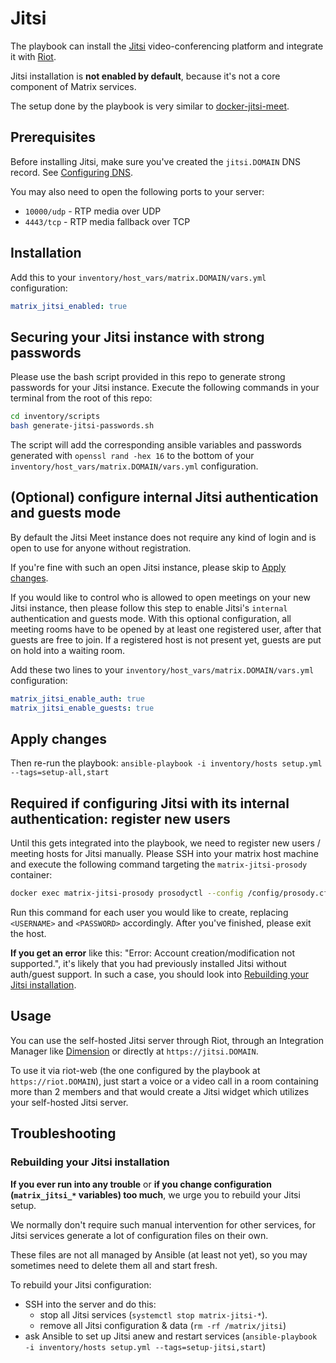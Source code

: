 # Jitsi

The playbook can install the [Jitsi](https://jitsi.org/) video-conferencing platform and integrate it with [Riot](configuring-playbook-riot-web.md).

Jitsi installation is **not enabled by default**, because it's not a core component of Matrix services.

The setup done by the playbook is very similar to [docker-jitsi-meet](https://github.com/jitsi/docker-jitsi-meet).


## Prerequisites

Before installing Jitsi, make sure you've created the `jitsi.DOMAIN` DNS record. See [Configuring DNS](configuring-dns.md).

You may also need to open the following ports to your server:

- `10000/udp` - RTP media over UDP
- `4443/tcp` - RTP media fallback over TCP


## Installation

Add this to your `inventory/host_vars/matrix.DOMAIN/vars.yml` configuration:

```yaml
matrix_jitsi_enabled: true
```

## Securing your Jitsi instance with strong passwords

Please use the bash script provided in this repo to generate strong passwords for your Jitsi instance.
Execute the following commands in your terminal from the root of this repo:
```bash
cd inventory/scripts
bash generate-jitsi-passwords.sh
```

The script will add the corresponding ansible variables and passwords generated with `openssl rand -hex 16` to the bottom of your `inventory/host_vars/matrix.DOMAIN/vars.yml` configuration.

## (Optional) configure internal Jitsi authentication and guests mode

By default the Jitsi Meet instance does not require any kind of login and is open to use for anyone without registration.

If you're fine with such an open Jitsi instance, please skip to [Apply changes](#apply-changes).

If you would like to control who is allowed to open meetings on your new Jitsi instance, then please follow this step to enable Jitsi's `internal` authentication and guests mode. With this optional configuration, all meeting rooms have to be opened by at least one registered user, after that guests are free to join. If a registered host is not present yet, guests are put on hold into a waiting room.

Add these two lines to your `inventory/host_vars/matrix.DOMAIN/vars.yml` configuration:

```yaml
matrix_jitsi_enable_auth: true
matrix_jitsi_enable_guests: true
```

## Apply changes

Then re-run the playbook: `ansible-playbook -i inventory/hosts setup.yml --tags=setup-all,start`

## Required if configuring Jitsi with its internal authentication: register new users

Until this gets integrated into the playbook, we need to register new users / meeting hosts for Jitsi manually.
Please SSH into your matrix host machine and execute the following command targeting the `matrix-jitsi-prosody` container:

```bash
docker exec matrix-jitsi-prosody prosodyctl --config /config/prosody.cfg.lua register <USERNAME> matrix-jitsi-web <PASSWORD>
```

Run this command for each user you would like to create, replacing `<USERNAME>` and `<PASSWORD>` accordingly. After you've finished, please exit the host.

**If you get an error** like this: "Error: Account creation/modification not supported.", it's likely that you had previously installed Jitsi without auth/guest support. In such a case, you should look into [Rebuilding your Jitsi installation](#rebuilding-your-jitsi-installation).


## Usage

You can use the self-hosted Jitsi server through Riot, through an Integration Manager like [Dimension](docs/configuring-playbook-dimension.md) or directly at `https://jitsi.DOMAIN`.

To use it via riot-web (the one configured by the playbook at `https://riot.DOMAIN`), just start a voice or a video call in a room containing more than 2 members and that would create a Jitsi widget which utilizes your self-hosted Jitsi server.


## Troubleshooting

### Rebuilding your Jitsi installation

**If you ever run into any trouble** or **if you change configuration (`matrix_jitsi_*` variables) too much**, we urge you to rebuild your Jitsi setup.

We normally don't require such manual intervention for other services, for Jitsi services generate a lot of configuration files on their own.

These files are not all managed by Ansible (at least not yet), so you may sometimes need to delete them all and start fresh.

To rebuild your Jitsi configuration:

- SSH into the server and do this:
  - stop all Jitsi services (`systemctl stop matrix-jitsi-*`).
  - remove all Jitsi configuration & data (`rm -rf /matrix/jitsi`)
- ask Ansible to set up Jitsi anew and restart services (`ansible-playbook -i inventory/hosts setup.yml --tags=setup-jitsi,start`)

